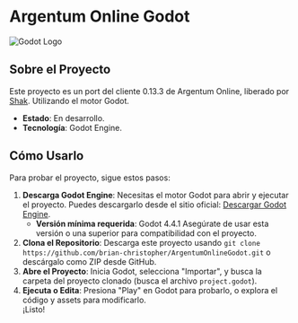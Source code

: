 # Argentum Online Godot

![Godot Logo](https://godotengine.org/assets/logo.svg)

## Sobre el Proyecto

Este proyecto es un port del cliente 0.13.3 de Argentum Online, liberado por [Shak](https://www.mediafire.com/?o9bo7aun50ao8gg). Utilizando el motor Godot.
- **Estado**: En desarrollo.  
- **Tecnología**: Godot Engine.   
## Cómo Usarlo

Para probar el proyecto, sigue estos pasos:

1. **Descarga Godot Engine**: Necesitas el motor Godot para abrir y ejecutar el proyecto. Puedes descargarlo desde el sitio oficial: [Descargar Godot Engine](https://godotengine.org/download).  
   - **Versión mínima requerida**: Godot 4.4.1 Asegúrate de usar esta versión o una superior para compatibilidad con el proyecto.  
2. **Clona el Repositorio**: Descarga este proyecto usando `git clone https://github.com/brian-christopher/ArgentumOnlineGodot.git` o descárgalo como ZIP desde GitHub.  
3. **Abre el Proyecto**: Inicia Godot, selecciona "Importar", y busca la carpeta del proyecto clonado (busca el archivo `project.godot`).  
4. **Ejecuta o Edita**: Presiona "Play" en Godot para probarlo, o explora el código y assets para modificarlo.  
¡Listo!
